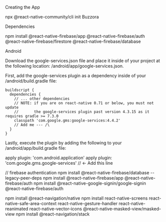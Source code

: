 Creating the App 

npx @react-native-community/cli init Buzzora

Dependencies

npm install @react-native-firebase/app @react-native-firebase/auth @react-native-firebase/firestore @react-native-firebase/database

Android

Download the google-services.json file and place it inside of your project at the following location: /android/app/google-services.json.


First, add the google-services plugin as a dependency inside of your /android/build.gradle file:

```
buildscript {
  dependencies {
    // ... other dependencies
    // NOTE: if you are on react-native 0.71 or below, you must not update
    //       the google-services plugin past version 4.3.15 as it requires gradle >= 7.3.0
    classpath 'com.google.gms:google-services:4.4.2'
    // Add me --- /\
  }
}
```

Lastly, execute the plugin by adding the following to your /android/app/build.gradle file:

apply plugin: 'com.android.application'
apply plugin: 'com.google.gms.google-services' // <- Add this line


// firebase authentication
npm install @react-native-firebase/database --legacy-peer-deps
npm install @react-native-firebase/app @react-native-firebase/auth
npm install @react-native-google-signin/google-signin @react-native-firebase/auth

npm install @react-navigation/native
npm install react-native-screens react-native-safe-area-context react-native-gesture-handler react-native-reanimated react-native-vector-icons @react-native-masked-view/masked-view
npm install @react-navigation/stack